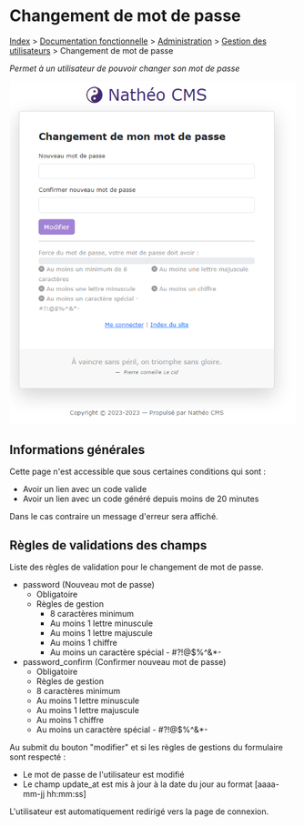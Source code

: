 # Changement de mot de passe

[Index](../../../../../index.md) > [Documentation fonctionnelle](../../../index.md) > [Administration](../../index.md) > [Gestion des utilisateurs](user.md) > Changement de mot de passe

*Permet à un utilisateur de pouvoir changer son mot de passe*

![Listing](../../files/users/edit_user_change_password.png)

## Informations générales
Cette page n'est accessible que sous certaines conditions qui sont :
* Avoir un lien avec un code valide
* Avoir un lien avec un code généré depuis moins de 20 minutes

Dans le cas contraire un message d'erreur sera affiché.

## Règles de validations des champs

Liste des règles de validation pour le changement de mot de passe.

* password (Nouveau mot de passe)
  * Obligatoire
  * Règles de gestion
    * 8 caractères minimum
    * Au moins 1 lettre minuscule
    * Au moins 1 lettre majuscule
    * Au moins 1 chiffre
    * Au moins un caractère spécial - #?!@$%^&*-
* password_confirm (Confirmer nouveau mot de passe)
   * Obligatoire
   * Règles de gestion
   * 8 caractères minimum
   * Au moins 1 lettre minuscule
   * Au moins 1 lettre majuscule
   * Au moins 1 chiffre
   * Au moins un caractère spécial - #?!@$%^&*-

Au submit du bouton "modifier" et si les règles de gestions du formulaire sont respecté :
* Le mot de passe de l'utilisateur est modifié
* Le champ update_at est mis à jour à la date du jour au format [aaaa-mm-jj hh:mm:ss]

L'utilisateur est automatiquement redirigé vers la page de connexion.